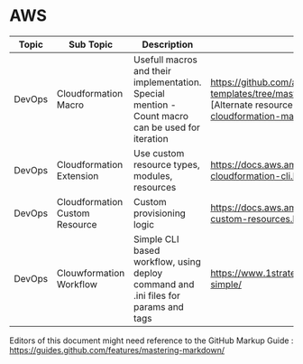 # AWS

Topic | Sub Topic | Description | Link
------|-----------|-------------|------
| DevOps |  Cloudformation Macro | Usefull macros and their implementation. Special mention - Count macro can be used for iteration |  https://github.com/awslabs/aws-cloudformation-templates/tree/master/aws/services/CloudFormation/MacrosExamples ,  [Alternate resource ] (https://github.com/aws-cloudformation/aws-cloudformation-macros)
| DevOps | Cloudformation Extension | Use custom resource types, modules, resources | https://docs.aws.amazon.com/cloudformation-cli/latest/userguide/what-is-cloudformation-cli.html
| DevOps | Cloudformation Custom Resource | Custom provisioning logic | https://docs.aws.amazon.com/AWSCloudFormation/latest/UserGuide/template-custom-resources.html
| DevOps | Clouwformation Workflow | Simple CLI based workflow, using deploy command and .ini files for params and tags | https://www.1strategy.com/blog/2019/02/20/cloudformation-ition-made-simple/



Editors of this document might need reference to the GitHub Markup Guide : https://guides.github.com/features/mastering-markdown/
